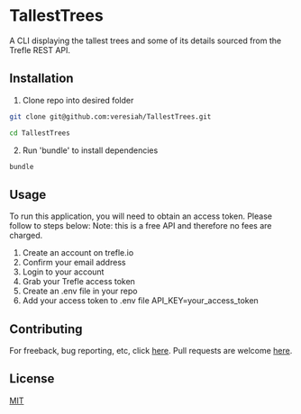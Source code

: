 # TallestTrees

 A CLI displaying the tallest trees and some of its details sourced from the Trefle REST API. 
 
## Installation

 1. Clone repo into desired folder 
 ```bash 
 git clone git@github.com:veresiah/TallestTrees.git 
 ``` 
 
 ```bash 
 cd TallestTrees
 ```
 2. Run 'bundle' to install dependencies 
 ```bash 
 bundle 
 ```
 ## Usage 
 
 To run this application, you will need to obtain an access token. Please follow to steps below: 
Note: this is a free API and therefore no fees are charged. 

 1. Create an account on trefle.io
 2. Confirm your email address
 3. Login to your account
 4. Grab your Trefle access token 
 5. Create an .env file in your repo
 6. Add your access token to .env file 
   API_KEY=your_access_token
 
 ## Contributing 
  
 For freeback, bug reporting, etc, click [here](https://github.com/veresiah/TallestTrees/issues).
 Pull requests are welcome [here](https://github.com/veresiah/TallestTrees/pulls).
 
   
 ## License 
 [MIT](https://github.com/veresiah/TallestTrees/blob/main/LICENSE)
